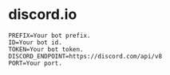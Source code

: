 # discord.io

```
PREFIX=Your bot prefix.
ID=Your bot id.
TOKEN=Your bot token.
DISCORD_ENDPOINT=https://discord.com/api/v8
PORT=Your port.
```
